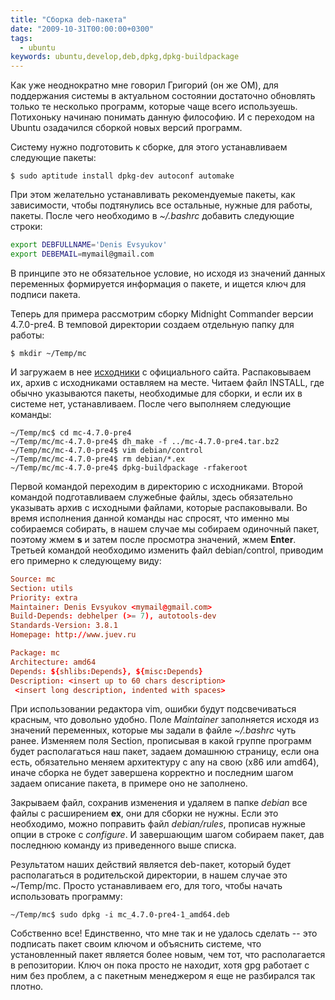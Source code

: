 ```yaml
---
title: "Сборка deb-пакета"
date: "2009-10-31T00:00:00+0300"
tags:
  - ubuntu
keywords: ubuntu,develop,deb,dpkg,dpkg-buildpackage
---
```

Как уже неоднократно мне говорил Григорий (он же OM), для поддержания системы в актуальном состоянии достаточно обновлять только те несколько программ, которые чаще всего используешь. Потихоньку начинаю понимать данную философию. И с переходом на Ubuntu озадачился сборкой новых версий программ.

Систему нужно подготовить к сборке, для этого  устанавливаем следующие пакеты:

```shell
$ sudo aptitude install dpkg-dev autoconf automake
```

При этом желательно устанавливать рекомендуемые пакеты, как зависимости, чтобы подтянулись все остальные, нужные для работы, пакеты. После чего необходимо в <em>~/.bashrc</em> добавить следующие строки:

```bash
export DEBFULLNAME='Denis Evsyukov'
export DEBEMAIL=mymail@gmail.com
```

В принципе это не обязательное условие, но исходя из значений данных переменных формируется информация о пакете, и ищется ключ для подписи пакета.

Теперь для примера рассмотрим сборку Midnight Commander версии 4.7.0-pre4. В темповой директории создаем отдельную папку для работы:

```shell
$ mkdir ~/Temp/mc
```

И загружаем в нее <a href="http://www.midnight-commander.org/downloads/15">исходники</a> с официального сайта. Распаковываем их, архив с исходниками оставляем на месте. Читаем файл INSTALL, где обычно указываются пакеты, необходимые для сборки, и если их в системе нет, устанавливаем. После чего выполняем следующие команды:

```shell
~/Temp/mc$ cd mc-4.7.0-pre4
~/Temp/mc/mc-4.7.0-pre4$ dh_make -f ../mc-4.7.0-pre4.tar.bz2
~/Temp/mc/mc-4.7.0-pre4$ vim debian/control
~/Temp/mc/mc-4.7.0-pre4$ rm debian/*.ex
~/Temp/mc/mc-4.7.0-pre4$ dpkg-buildpackage -rfakeroot
```

Первой командой переходим в директорию с исходниками. Второй командой подготавливаем служебные файлы, здесь обязательно указывать архив с исходными файлами, которые распаковывали. Во время исполнения данной команды нас спросят, что именно мы собираемся собирать, в нашем случае мы собираем одиночный пакет, поэтому жмем <strong>s</strong> и затем после просмотра значений, жмем <strong>Enter</strong>. Третьей командой необходимо изменить файл debian/control, приводим его примерно к следующему виду:

```conf
Source: mc
Section: utils
Priority: extra
Maintainer: Denis Evsyukov <mymail@gmail.com>
Build-Depends: debhelper (>= 7), autotools-dev
Standards-Version: 3.8.1
Homepage: http://www.juev.ru

Package: mc
Architecture: amd64
Depends: ${shlibs:Depends}, ${misc:Depends}
Description: <insert up to 60 chars description>
 <insert long description, indented with spaces>
```

При использовании редактора vim, ошибки будут подсвечиваться красным, что довольно удобно. Поле <em>Maintainer</em> заполняется исходя из значений переменных, которые мы задали в файле <em>~/.bashrc</em> чуть ранее. Изменяем поля Section, прописывая в какой группе программ будет располагаться наш пакет, задаем домашнюю страницу, если она есть, обязательно меняем архитектуру с any на свою (x86 или amd64), иначе сборка не будет завершена корректно и последним шагом задаем описание пакета, в примере оно не заполнено.

Закрываем файл, сохранив изменения и удаляем в папке <em>debian</em> все файлы c расширением <strong>ex</strong>, они для сборки не нужны. Если это необходимо, можно поправить файл <em>debian/rules</em>, прописав нужные опции в строке с <em>configure</em>. И завершающим шагом собираем пакет, дав последнюю команду из приведенного выше списка.

Результатом наших действий является deb-пакет, который будет располагаться в родительской директории, в нашем случае это ~/Temp/mc. Просто устанавливаем его, для того, чтобы начать использовать программу:

```shell
~/Temp/mc$ sudo dpkg -i mc_4.7.0-pre4-1_amd64.deb
```

Собственно все! Единственно, что мне так и не удалось сделать -- это подписать пакет своим ключом и объяснить системе, что установленный пакет является более новым, чем тот, что располагается в репозитории. Ключ он пока просто не находит, хотя gpg работает с ним без проблем, а с пакетным менеджером я еще не разбирался так плотно.
